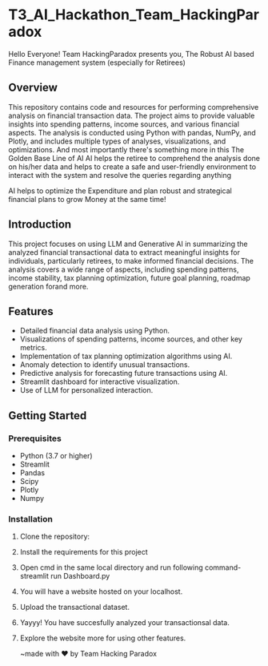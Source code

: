 # T3_AI_Hackathon_Team_HackingParadox
 
Hello Everyone!
Team HackingParadox presents you,
The Robust AI based Finance management system (especially for Retirees)

## Overview

This repository contains code and resources for performing comprehensive analysis on financial transaction data. The project aims to provide valuable insights into spending patterns, income sources, and various financial aspects. The analysis is conducted using Python with pandas, NumPy, and Plotly, and includes multiple types of analyses, visualizations, and optimizations.
And most importantly there's something more in this
The Golden Base Line of AI
AI helps the retiree to comprehend the analysis done on his/her data and helps to create a safe and user-friendly environment to interact with the system and resolve the queries regarding anything

AI helps to optimize the Expenditure and plan robust and strategical financial plans to grow Money at the same time!

## Introduction

This project focuses on using LLM and Generative AI in summarizing the analyzed financial transactional data to extract meaningful insights for individuals, particularly retirees, to make informed financial decisions. The analysis covers a wide range of aspects, including spending patterns, income stability, tax planning optimization, future goal planning, roadmap generation forand more.

## Features

- Detailed financial data analysis using Python.
- Visualizations of spending patterns, income sources, and other key metrics.
- Implementation of tax planning optimization algorithms using AI.
- Anomaly detection to identify unusual transactions.
- Predictive analysis for forecasting future transactions using AI.
- Streamlit dashboard for interactive visualization.
- Use of LLM for personalized interaction.

## Getting Started

### Prerequisites

- Python (3.7 or higher)
- Streamlit
- Pandas
- Scipy
- Plotly
- Numpy

### Installation

1. Clone the repository:
2. Install the requirements for this project
3. Open cmd in the same local directory and run following command-
    streamlit run Dashboard.py
4. You will have a website hosted on your localhost.
5. Upload the transactional dataset.
6. Yayyy! You have succesfully analyzed your transactionsal data.
7. Explore the website more for using other features.


   

   ~made with ❤️ by Team Hacking Paradox
